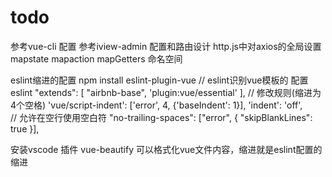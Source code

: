 # todo
参考vue-cli 配置
参考iview-admin 配置和路由设计
http.js中对axios的全局设置
mapstate mapaction mapGetters 命名空间



eslint缩进的配置
npm install eslint-plugin-vue // eslint识别vue模板的
配置eslint
    "extends": [
        "airbnb-base",
        'plugin:vue/essential'
    ],
    // 修改规则(缩进为4个空格)
    'vue/script-indent': ['error', 4, {'baseIndent': 1}],
    'indent': 'off',        
    //  允许在空行使用空白符
    "no-trailing-spaces": ["error", { "skipBlankLines": true }],  

安装vscode 插件
vue-beautify 可以格式化vue文件内容，缩进就是eslint配置的缩进


